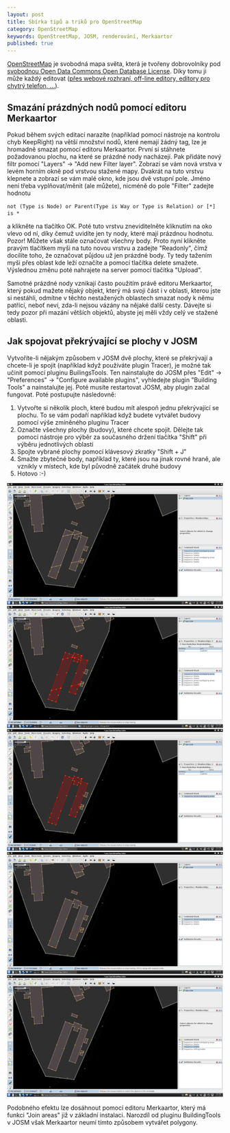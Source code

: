 ```yaml
---
layout: post
title: Sbírka tipů a triků pro OpenStreetMap
category: OpenStreetMap
keywords: OpenStreetMap, JOSM, renderování, Merkaartor
published: true
---
```


[OpenStreetMap](http://www.openstreetmap.org/) je svobodná mapa světa, která je tvořeny dobrovolníky pod [svobodnou Open Data Commons Open Database License](http://opendatacommons.org/licenses/odbl/). Díky tomu ji může každý editovat ([přes webové rozhraní, off-line editory, editory pro chytrý telefon, ...](https://wiki.openstreetmap.org/wiki/Editors)).

## Smazání prázdných nodů pomocí editoru Merkaartor

Pokud během svých editací narazíte (například pomocí nástroje na kontrolu chyb KeepRight) na větší množství nodů, které nemají žádný tag, lze je hromadně smazat pomocí editoru Merkaartor. První si stáhnete požadovanou plochu, na které se prázdné nody nacházejí. Pak přidáte nový filtr pomocí "Layers" -> "Add new Filter layer". Zobrazí se vám nová vrstva v levém horním okně pod vrstvou stažené mapy. Dvakrát na tuto vrstvu klepnete a zobrazí se vám malé okno, kde jsou dvě vstupní pole. Jméno není třeba vyplňovat/měnit (ale můžete), nicméně do pole "Filter" zadejte hodnotu

```
not (Type is Node) or Parent(Type is Way or Type is Relation) or [*] is *
```

a klikněte na tlačítko OK. Poté tuto vrstvu zneviditelněte kliknutím na oko vlevo od ní, díky čemuž uvidíte jen ty nody, které mají prázdnou hodnotu. Pozor! Můžete však stále označovat všechny body. Proto nyní klikněte pravým tlačítkem myši na tuto novou vrstvu a zadejte "Readonly", čímž docílíte toho, že označovat půjdou už jen prázdné body. Ty tedy tažením myši přes oblast kde leží označíte a pomocí tlačítka delete smažete. Výslednou změnu poté nahrajete na server pomocí tlačítka "Upload".

Samotné prázdné nody vznikají často použitím právě editoru Merkaartor, který pokud mažete nějaký objekt, který má svoji část i v oblasti, kterou jste si nestáhli, odmítne v těchto nestažených oblastech smazat nody k němu patřící, neboť neví, zda-li nejsou vázány na nějaké další cesty. Dávejte si tedy pozor při mazání větších objektů, abyste jej měli vždy celý ve stažené oblasti.

## Jak spojovat překrývající se plochy v JOSM

Vytvoříte-li nějakým způsobem v JOSM dvě plochy, které se překrývají a chcete-li je spojit (například když používáte plugin Tracer), je možné tak učinit pomocí pluginu BuilingsTools. Ten nainstalujte do JOSM přes "Edit" -> "Preferences" -> "Configure available plugins", vyhledejte plugin "Building Tools" a nainstalujte jej. Poté musíte restartovat JOSM, aby plugin začal fungovat. Poté postupujte následovně:

1. Vytvořte si několik ploch, které budou mít alespoň jednu překrývající se plochu. To se vám podaří například když budete vytvářet budovy pomocí výše zmíněného pluginu Tracer
2. Označte všechny plochy (budovy), které chcete spojit. Dělejte tak pomocí nástroje pro výběr za současného držení tlačítka "Shift" při výběru jednotlivých oblastí
3. Spojte vybrané plochy pomocí klávesový zkratky "Shift + J"
4. Smažte zbytečné body, například ty, které jsou na jinak rovné hraně, ale vznikly v místech, kde byl původně začátek druhé budovy
5. Hotovo :-)

![gallery](/web/media/buildingstools-1.png)
![gallery](/web/media/buildingstools-2.png)
![gallery](/web/media/buildingstools-3.png)
![gallery](/web/media/buildingstools-4.png)
![gallery](/web/media/buildingstools-5.png)

Podobného efektu lze dosáhnout pomocí editoru Merkaartor, který má funkci "Join areas" již v základní instalaci. Narozdíl od pluginu BuildingTools v JOSM však Merkaartor neumí tímto způsobem vytvářet polygony.
